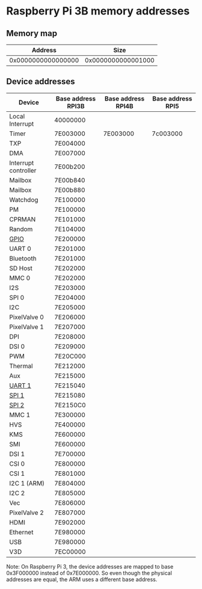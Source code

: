 # Raspberry Pi 3B memory addresses

## Memory map

| Address            | Size               |
|--------------------|--------------------|
| 0x0000000000000000 | 0x0000000000001000 |

## Device addresses

| Device                                | Base address RPI3B | Base address RPI4B | Base address RPI5 |
|---------------------------------------|--------------------|--------------------|-------------------|
| Local Interrupt                       | 40000000           |
| Timer                                 | 7E003000           | 7E003000           | 7c003000           |
| TXP                                   | 7E004000           |
| DMA                                   | 7E007000           |
| Interrupt controller                  | 7E00b200           |
| Mailbox                               | 7E00b840           |
| Mailbox                               | 7E00b880           |
| Watchdog                              | 7E100000           |
| PM                                    | 7E100000           |
| CPRMAN                                | 7E101000           |
| Random                                | 7E104000           |
| [GPIO](RaspberryPi-GPIO-registers.md) | 7E200000           |
| UART 0                                | 7E201000           |
| Bluetooth                             | 7E201000           |
| SD Host                               | 7E202000           |
| MMC 0                                 | 7E202000           |
| I2S                                   | 7E203000           |
| SPI 0                                 | 7E204000           |
| I2C                                   | 7E205000           |
| PixelValve 0                          | 7E206000           |
| PixelValve 1                          | 7E207000           |
| DPI                                   | 7E208000           |
| DSI 0                                 | 7E209000           |
| PWM                                   | 7E20C000           |
| Thermal                               | 7E212000           |
| Aux                                   | 7E215000           |
| [UART 1](RaspberryPi-AUX-registers.md)| 7E215040           |
| [SPI 1](RaspberryPi-AUX-registers.md) | 7E215080           |
| [SPI 2](RaspberryPi-AUX-registers.md) | 7E2150C0           |
| MMC 1                                 | 7E300000           |
| HVS                                   | 7E400000           |
| KMS                                   | 7E600000           |
| SMI                                   | 7E600000           |
| DSI 1                                 | 7E700000           |
| CSI 0                                 | 7E800000           |
| CSI 1                                 | 7E801000           |
| I2C 1 (ARM)                           | 7E804000           |
| I2C 2                                 | 7E805000           |
| Vec                                   | 7E806000           |
| PixelValve 2                          | 7E807000           |
| HDMI                                  | 7E902000           |
| Ethernet                              | 7E980000           |
| USB                                   | 7E980000           |
| V3D                                   | 7EC00000           |

Note: On Raspberry Pi 3, the device addresses are mapped to base 0x3F000000 instead of 0x7E000000. So even though the physical addresses are equal, the ARM uses a different base address.
